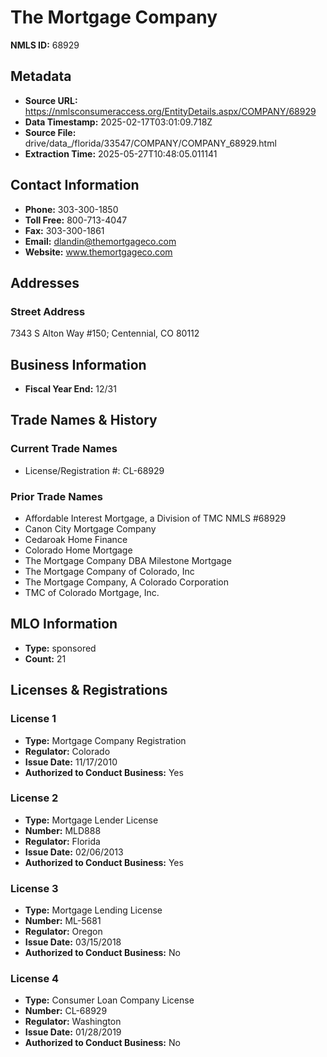 # The Mortgage Company

**NMLS ID:** 68929

## Metadata
- **Source URL:** https://nmlsconsumeraccess.org/EntityDetails.aspx/COMPANY/68929
- **Data Timestamp:** 2025-02-17T03:01:09.718Z
- **Source File:** drive/data_/florida/33547/COMPANY/COMPANY_68929.html
- **Extraction Time:** 2025-05-27T10:48:05.011141

## Contact Information
- **Phone:** 303-300-1850
- **Toll Free:** 800-713-4047
- **Fax:** 303-300-1861
- **Email:** dlandin@themortgageco.com
- **Website:** www.themortgageco.com

## Addresses
### Street Address
7343 S Alton Way #150; Centennial, CO 80112

## Business Information
- **Fiscal Year End:** 12/31

## Trade Names & History
### Current Trade Names
- License/Registration #: CL-68929

### Prior Trade Names
- Affordable Interest Mortgage, a Division of TMC NMLS #68929
- Canon City Mortgage Company
- Cedaroak Home Finance
- Colorado Home Mortgage
- The Mortgage Company DBA Milestone Mortgage
- The Mortgage Company of Colorado, Inc
- The Mortgage Company, A Colorado Corporation
- TMC of Colorado Mortgage, Inc.

## MLO Information
- **Type:** sponsored
- **Count:** 21

## Licenses & Registrations

### License 1
- **Type:** Mortgage Company Registration
- **Regulator:** Colorado
- **Issue Date:** 11/17/2010
- **Authorized to Conduct Business:** Yes

### License 2
- **Type:** Mortgage Lender License
- **Number:** MLD888
- **Regulator:** Florida
- **Issue Date:** 02/06/2013
- **Authorized to Conduct Business:** Yes

### License 3
- **Type:** Mortgage Lending License
- **Number:** ML-5681
- **Regulator:** Oregon
- **Issue Date:** 03/15/2018
- **Authorized to Conduct Business:** No

### License 4
- **Type:** Consumer Loan Company License
- **Number:** CL-68929
- **Regulator:** Washington
- **Issue Date:** 01/28/2019
- **Authorized to Conduct Business:** No
